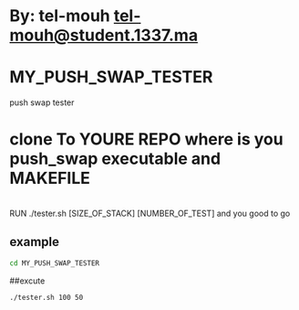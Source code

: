 #    By: tel-mouh <tel-mouh@student.1337.ma>  
# MY_PUSH_SWAP_TESTER
push swap tester 
# clone To YOURE REPO where is you push_swap executable and MAKEFILE
<br>
RUN ./tester.sh [SIZE_OF_STACK] [NUMBER_OF_TEST] and you good to go
<br>

## example

```sh
cd MY_PUSH_SWAP_TESTER
```
##excute

```sh
./tester.sh 100 50 
```
